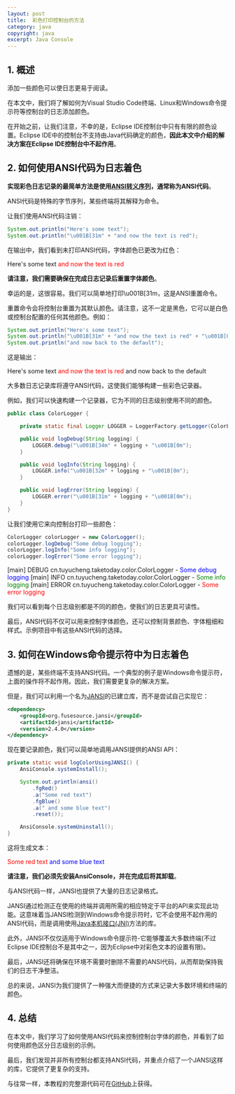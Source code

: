 ```yaml
---
layout: post
title:  彩色打印控制台的方法
category: java
copyright: java
excerpt: Java Console
---
```


## 1. 概述

添加一些颜色可以使日志更易于阅读。

在本文中，我们将了解如何为Visual Studio Code终端、Linux和Windows命令提示符等控制台的日志添加颜色。

在开始之前，让我们注意，不幸的是，Eclipse IDE控制台中只有有限的颜色设置。Eclipse IDE中的控制台不支持由Java代码确定的颜色，**因此本文中介绍的解决方案在Eclipse IDE控制台中不起作用**。

## 2. 如何使用ANSI代码为日志着色

**实现彩色日志记录的最简单方法是使用[ANSI转义序列](https://en.wikipedia.org/wiki/ANSI_escape_code)，通常称为ANSI代码**。

ANSI代码是特殊的字节序列，某些终端将其解释为命令。

让我们使用ANSI代码注销：

```java
System.out.println("Here's some text");
System.out.println("\u001B[31m" + "and now the text is red");
```

在输出中，我们看到未打印ANSI代码，字体颜色已更改为红色：

Here's some text
<font color=red>and now the text is red</font>

**请注意，我们需要确保在完成日志记录后重置字体颜色**。

幸运的是，这很容易。我们可以简单地打印\u001B[31m，这是ANSI重置命令。

重置命令会将控制台重置为其默认颜色。请注意，这不一定是黑色，它可以是白色或控制台配置的任何其他颜色。例如：

```java
System.out.println("Here's some text");
System.out.println("\u001B[31m" + "and now the text is red" + "\u001B[0m");
System.out.println("and now back to the default");
```

这是输出：

Here's some text
<font color=red>and now the text is red</font>
and now back to the default

大多数日志记录库将遵守ANSI代码，这使我们能够构建一些彩色记录器。

例如，我们可以快速构建一个记录器，它为不同的日志级别使用不同的颜色。

```java
public class ColorLogger {

    private static final Logger LOGGER = LoggerFactory.getLogger(ColorLogger.class);

    public void logDebug(String logging) {
        LOGGER.debug("\u001B[34m" + logging + "\u001B[0m");
    }

    public void logInfo(String logging) {
        LOGGER.info("\u001B[32m" + logging + "\u001B[0m");
    }

    public void logError(String logging) {
        LOGGER.error("\u001B[31m" + logging + "\u001B[0m");
    }
}
```

让我们使用它来向控制台打印一些颜色：

```java
ColorLogger colorLogger = new ColorLogger();
colorLogger.logDebug("Some debug logging");
colorLogger.logInfo("Some info logging");
colorLogger.logError("Some error logging");
```

\[main] DEBUG cn.tuyucheng.taketoday.color.ColorLogger - <font color=blue>Some debug logging</font>
\[main] INFO cn.tuyucheng.taketoday.color.ColorLogger - <font color=green>Some info logging</font>
\[main] ERROR cn.tuyucheng.taketoday.color.ColorLogger - <font color=red>Some error logging</font>

我们可以看到每个日志级别都是不同的颜色，使我们的日志更具可读性。

最后，ANSI代码不仅可以用来控制字体颜色，还可以控制背景颜色、字体粗细和样式。示例项目中有这些ANSI代码的选择。

## 3. 如何在Windows命令提示符中为日志着色

遗憾的是，某些终端不支持ANSI代码。一个典型的例子是Windows命令提示符，上面的操作将不起作用。因此，我们需要更复杂的解决方案。

但是，我们可以利用一个名为[JANSI](https://github.com/fusesource/jansi)的已建立库，而不是尝试自己实现它：

```xml
<dependency>
    <groupId>org.fusesource.jansi</groupId>
    <artifactId>jansi</artifactId>
    <version>2.4.0</version>
</dependency>
```

现在要记录颜色，我们可以简单地调用JANSI提供的ANSI API：

```java
private static void logColorUsingJANSI() {
    AnsiConsole.systemInstall();

    System.out.println(ansi()
        .fgRed()
        .a("Some red text")
        .fgBlue()
        .a(" and some blue text")
        .reset());

    AnsiConsole.systemUninstall();
}
```

这将生成文本：

<font color=red>Some red text</font> <font color=blue>and some blue text</font>

**请注意，我们必须先安装AnsiConsole，并在完成后将其卸载**。

与ANSI代码一样，JANSI也提供了大量的日志记录格式。

JANSI通过检测正在使用的终端并调用所需的相应特定于平台的API来实现此功能。这意味着当JANSI检测到Windows命令提示符时，它不会使用不起作用的ANSI代码，而是调用使用[Java本机接口(JNI)](https://baeldung-cn.com/java-native)方法的库。

此外，JANSI不仅仅适用于Windows命令提示符-它能够覆盖大多数终端(不过Eclipse IDE控制台不是其中之一，因为Eclipse中对彩色文本的设置有限)。

最后，JANSI还将确保在环境不需要时删除不需要的ANSI代码，从而帮助保持我们的日志干净整洁。

总的来说，JANSI为我们提供了一种强大而便捷的方式来记录大多数环境和终端的颜色。

## 4. 总结

在本文中，我们学习了如何使用ANSI代码来控制控制台字体的颜色，并看到了如何使用颜色区分日志级别的示例。

最后，我们发现并非所有控制台都支持ANSI代码，并重点介绍了一个JANSI这样的库，它提供了更复杂的支持。

与往常一样，本教程的完整源代码可在[GitHub](https://github.com/tuyucheng7/taketoday-tutorial4j/tree/master/java-core-modules/java-console)上获得。